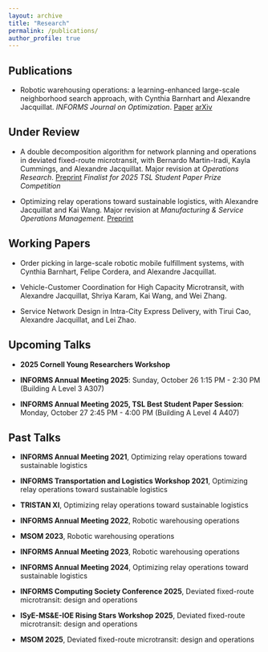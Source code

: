 ```yaml
---
layout: archive
title: "Research"
permalink: /publications/
author_profile: true
---
```


## Publications

- Robotic warehousing operations: a learning-enhanced large-scale neighborhood search approach, with Cynthia Barnhart and Alexandre Jacquillat. _INFORMS Journal on Optimization_. <a href="https://pubsonline.informs.org/doi/abs/10.1287/ijoo.2024.0033">Paper</a> <a href="https://arxiv.org/abs/2408.16890">arXiv</a> 

## Under Review

- A double decomposition algorithm for network planning and operations in deviated fixed-route microtransit, with Bernardo Martin-Iradi, Kayla Cummings, and Alexandre Jacquillat. Major revision at _Operations Research_. <a href="https://arxiv.org/pdf/2402.01265">Preprint</a>
*Finalist for 2025 TSL Student Paper Prize Competition*

- Optimizing relay operations toward sustainable logistics, with Alexandre Jacquillat and Kai Wang. Major revision at _Manufacturing & Service Operations Management_. <a href="https://papers.ssrn.com/sol3/papers.cfm?abstract_id=4241031">Preprint</a>

## Working Papers

- Order picking in large-scale robotic mobile fulfillment systems, with Cynthia Barnhart, Felipe Cordera, and Alexandre Jacquillat.
  
- Vehicle-Customer Coordination for High Capacity Microtransit, with Alexandre Jacquillat, Shriya Karam, Kai Wang, and Wei Zhang.

- Service Network Design in Intra-City Express Delivery, with Tirui Cao, Alexandre Jacquillat, and Lei Zhao.

## Upcoming Talks

- **2025 Cornell Young Researchers Workshop** 

- **INFORMS Annual Meeting 2025**: Sunday, October 26 1:15 PM - 2:30 PM (Building A Level 3 A307)
 
- **INFORMS Annual Meeting 2025, TSL Best Student Paper Session**: Monday, October 27 2:45 PM - 4:00 PM (Building A Level 4 A407)

## Past Talks

- **INFORMS Annual Meeting 2021**, Optimizing relay operations toward sustainable logistics

- **INFORMS Transportation and Logistics Workshop 2021**, Optimizing relay operations toward sustainable logistics

- **TRISTAN XI**, Optimizing relay operations toward sustainable logistics

- **INFORMS Annual Meeting 2022**, Robotic warehousing operations

- **MSOM 2023**, Robotic warehousing operations

- **INFORMS Annual Meeting 2023**, Robotic warehousing operations

- **INFORMS Annual Meeting 2024**, Optimizing relay operations toward sustainable logistics

- **INFORMS Computing Society Conference 2025**, Deviated fixed-route microtransit: design and operations

- **ISyE-MS&E-IOE Rising Stars Workshop 2025**, Deviated fixed-route microtransit: design and operations

- **MSOM 2025**, Deviated fixed-route microtransit: design and operations
